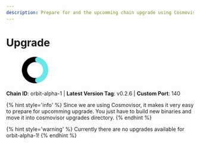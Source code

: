 ```yaml
---
description: Prepare for and the upcomming chain upgrade using Cosmovisor.
---
```


# Upgrade

<figure><img src="https://raw.githubusercontent.com/kj89/cosmos-images/main/logos/defund.png" alt=""><figcaption></figcaption></figure>

**Chain ID**: orbit-alpha-1 | **Latest Version Tag**: v0.2.6 | **Custom Port**: 140

{% hint style='info' %}
Since we are using Cosmovisor, it makes it very easy to prepare for upcomming upgrade.
You just have to build new binaries and move it into cosmovisor upgrades directory.
{% endhint %}

{% hint style='warning' %}
Currently there are no upgrades available for orbit-alpha-1!
{% endhint %}
